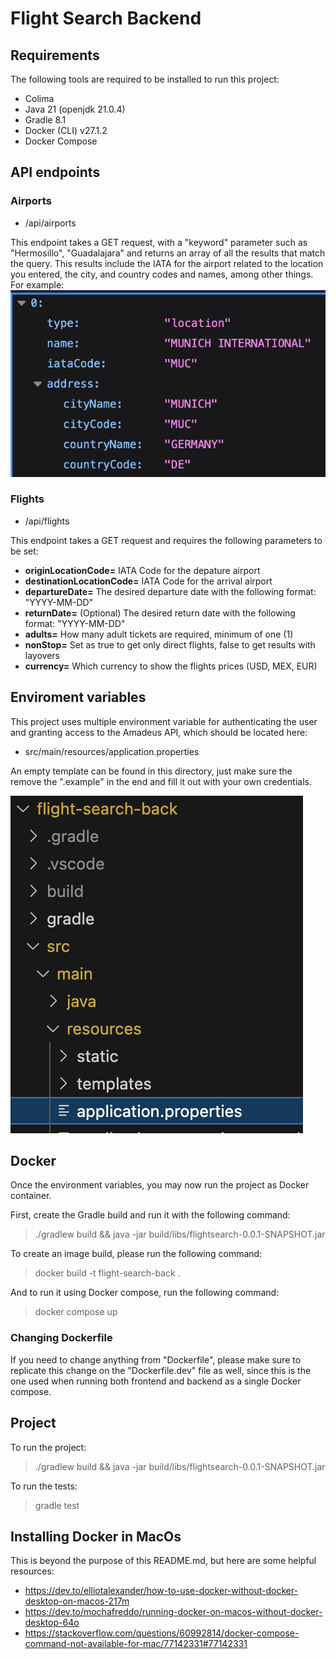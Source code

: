 # Flight Search Backend
## Requirements
The following tools are required to be installed to run this project:
- Colima
- Java 21 (openjdk 21.0.4)
- Gradle 8.1
- Docker (CLI) v27.1.2
- Docker Compose

## API endpoints
### Airports
- /api/airports

This endpoint takes a GET request, with a "keyword" parameter such as "Hermosillo", "Guadalajara" and returns an array of all the results that match the query. This results include the IATA for the airport related to the location you entered, the city, and country codes and names, among other things. For example:
![.env file location](./public/airportsResults.png)
### Flights
- /api/flights

This endpoint takes a GET request and requires the following parameters to be set:
- **originLocationCode=**  IATA Code for the depature airport
- **destinationLocationCode=** IATA Code for the arrival airport
- **departureDate=** The desired departure date with the following format: "YYYY-MM-DD"
- **returnDate=** (Optional) The desired return date with the following format: "YYYY-MM-DD"
- **adults=** How many adult tickets are required, minimum of one (1)
- **nonStop=** Set as true to get only direct flights, false to get results with layovers
- **currency=** Which currency to show the flights prices (USD, MEX, EUR)
 

## Enviroment variables
This project uses multiple environment variable for authenticating the user and granting access to the Amadeus API, which should be located here:
-  src/main/resources/application.properties

An empty template can be found in this directory, just make sure the remove the ".example" in the end and fill it out with your own credentials.

![.env file location](./public/env_variables_back.png)

## Docker
Once the environment variables, you may now run the project as Docker container.

First, create the Gradle build and run it with the following command:
> ./gradlew build && java -jar build/libs/flightsearch-0.0.1-SNAPSHOT.jar  

To create an image build, please run the following command:
> docker build -t flight-search-back .

And to run it using Docker compose, run the following command:
> docker compose up

### Changing Dockerfile
If you need to change anything from "Dockerfile", please make sure to replicate this change on the "Dockerfile.dev" file as well, since this is the one used when running both frontend and backend as a single Docker compose.

## Project
To run the project:
> ./gradlew build && java -jar build/libs/flightsearch-0.0.1-SNAPSHOT.jar  

To run the tests:
> gradle test

## Installing Docker in MacOs

This is beyond the purpose of this README.md, but here are some helpful resources:
- https://dev.to/elliotalexander/how-to-use-docker-without-docker-desktop-on-macos-217m
- https://dev.to/mochafreddo/running-docker-on-macos-without-docker-desktop-64o
- https://stackoverflow.com/questions/60992814/docker-compose-command-not-available-for-mac/77142331#77142331